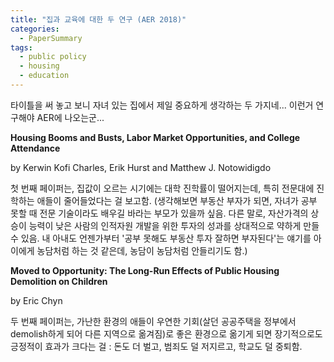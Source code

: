 ```yaml
---
title: "집과 교육에 대한 두 연구 (AER 2018)"
categories:
  - PaperSummary
tags:
  - public policy
  - housing 
  - education
---
```


타이틀을 써 놓고 보니 자녀 있는 집에서 제일 중요하게 생각하는 두 가지네... 이런거 연구해야 AER에 나오는군...

**Housing Booms and Busts, Labor Market Opportunities, and College Attendance**

by Kerwin Kofi Charles, Erik Hurst and Matthew J. Notowidigdo

<!--
> We study how the recent housing boom and bust affected college enrollment during the 2000s. We exploit cross-city variation in local housing booms, which improved labor market opportunities for young men and women. We find that the boom lowered college enrollment, with effects concentrated at two-year colleges. The decline in enrollment during the boom was generally reversed during the bust; however, attainment remains persistently low for particular cohorts, suggesting that reduced educational attainment is an enduring effect of the recent housing cycle. The housing boom can account for approximately 25 percent of the recent slowdown in college attainment.
-->
첫 번째 페이퍼는, 집값이 오르는 시기에는 대학 진학률이 떨어지는데, 특히 전문대에 진학하는 애들이 줄어들었다는 걸 보고함. (생각해보면 부동산 부자가 되면, 자녀가 공부 못할 때 전문 기술이라도 배우길 바라는 부모가 있을까 싶음. 다른 말로, 자산가격의 상승이 능력이 낮은 사람의 인적자원 개발을 위한 투자의 성과를 상대적으로 약하게 만들 수 있음. 내 아내도 언젠가부터 '공부 못해도 부동산 투자 잘하면 부자된다'는 얘기를 아이에게 농담처럼 하는 것 같은데, 농담이 농담처럼 안들리기도 함.)




**Moved to Opportunity: The Long-Run Effects of Public Housing Demolition on Children**

by Eric Chyn

<!--
>This paper provides new evidence on the effects of moving out of disadvantaged neighborhoods on the long-run outcomes of children. I study public housing demolitions in Chicago, which forced low-income households to relocate to less disadvantaged neighborhoods using housing vouchers. Specifically, I compare young adult outcomes of displaced children to their peers who lived in nearby public housing that was not demolished. Displaced children are more likely to be employed and earn more in young adulthood. I also find that displaced children have fewer violent crime arrests. Children displaced at young ages have lower high school dropout rates.
-->
두 번째 페이퍼는, 가난한 환경의 애들이 우연한 기회(살던 공공주택을 정부에서 demolish하게 되어 다른 지역으로 옮겨짐)로 좋은 환경으로 옮기게 되면 장기적으로도 긍정적이 효과가 크다는 걸 : 돈도 더 벌고, 범죄도 덜 저지르고, 학교도 덜 중퇴함.
